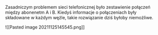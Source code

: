 Zasadniczym problemem sieci telefonicznej było zestawienie połączeń między abonenetm A i B. 
Kiedyś informacje o połączeniach były składowane w każdym węźle, takie rozwiązanie dziś byłoby niemożliwe.

![[Pasted image 20211125145545.png]]